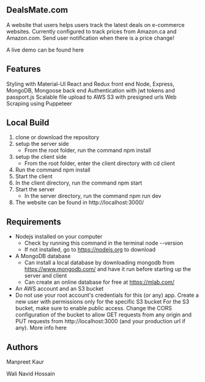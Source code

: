 ## DealsMate.com

A website that users helps users track the latest deals on e-commerce websites. Currently configured to track prices from Amazon.ca and Amazon.com. Send user notification when there is a price change!

A live demo can be found here

## Features

Styling with Material-UI
React and Redux front end
Node, Express, MongoDB, Mongoose back end
Authentication with jwt tokens and passport.js
Scalable file upload to AWS S3 with presigned urls
Web Scraping using Puppeteer

## Local Build

1. clone or download the repository
2. setup the server side
   * From the root folder, run the command npm install
3. setup the client side
   * From the root folder, enter the client directory with cd client
4. Run the command npm install
5. Start the client
6. In the client directory, run the command npm start
7. Start the server
   * In the server directory, run the command npm run dev
8. The website can be found in http://localhost:3000/

## Requirements

* Nodejs installed on your computer
   * Check by running this command in the terminal node --version
   * If not installed, go to https://nodejs.org to download
* A MongoDB database
   * Can install a local database by downloading mongodb from https://www.mongodb.com/ and have it run before starting up the server and  client
   * Can create an online database for free at https://mlab.com/
* An AWS account and an S3 bucket
* Do not use your root account's credentials for this (or any) app. Create a new user with permissions only for the specific S3 bucket
   For the S3 bucket, make sure to enable public access. Change the CORS configuration of the bucket to allow GET requests from any        origin and PUT requests from http://localhost:3000 (and your production url if any). More info here


## Authors

Manpreet Kaur

Wali Navid Hossain
